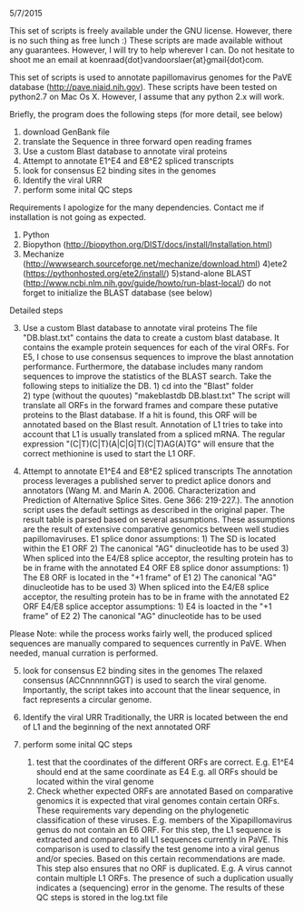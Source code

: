 5/7/2015

This set of scripts is freely available under the GNU license. However, there is no such thing as free lunch :)
These scripts are made available without any guarantees. However, I will try to help wherever I can. Do not hesitate to shoot me an email at koenraad{dot}vandoorslaer{at}gmail{dot}com.


This set of scripts is used to annotate papillomavirus genomes for the PaVE database (http://pave.niaid.nih.gov).
These scripts have been tested on python2.7 on Mac Os X. However, I assume that any python 2.x will work.

Briefly, the program does the following steps (for more detail, see below)

1) download GenBank file
2) translate the Sequence in three forward open reading frames
3) Use a custom Blast database to annotate viral proteins
4) Attempt to annotate E1^E4 and E8^E2 spliced transcripts
5) look for consensus E2 binding sites in the genomes
6) Identify the viral URR
7) perform some inital QC steps

Requirements
I apologize for the many dependencies. Contact me if installation is not going as expected.
1) Python
2) Biopython (http://biopython.org/DIST/docs/install/Installation.html)
3) Mechanize (http://wwwsearch.sourceforge.net/mechanize/download.html)
4)ete2 (https://pythonhosted.org/ete2/install/)
5)stand-alone BLAST (http://www.ncbi.nlm.nih.gov/guide/howto/run-blast-local/)
      do not forget to initialize the BLAST database (see below)

Detailed steps

3) Use a custom Blast database to annotate viral proteins
    The file "DB.blast.txt" contains the data to create a custom blast database. It contains the example protein          sequences for each of the viral ORFs. For E5, I chose to use consensus sequences to improve the blast annotation      performance. Furthermore, the database includes many random sequences to improve the statistics of the BLAST          search. Take the following steps to initialize the DB.
        1) cd into the "Blast" folder  
        2) type (without the quoutes) "makeblastdb DB.blast.txt"
    The script will translate all ORFs in the forward frames and compare these putative proteins to the Blast             database. If a hit is found, this ORF will be annotated based on the Blast result.
    Annotation of L1 tries to take into account that L1 is usually translated from a spliced mRNA. The regular            expression "(C|T)(C|T)(A|C|G|T)(C|T)AG(A)TG" will ensure that the correct methionine is used to start the L1 ORF.

4) Attempt to annotate E1^E4 and E8^E2 spliced transcripts
	The annotation process leverages a published server to predict aplice donors and annotators (Wang M. and Marín A. 2006. Characterization and Prediction of Alternative Splice Sites. Gene 366: 219-227.). The annotion script uses the default settings as described in the original paper. The result table is parsed based on several assumptions. These assumptions are the result of extensive comparative genomics between well studies papillomaviruses.
	E1 splice donor assumptions:
		1) The SD is located within the E1 ORF
		2) The canonical "AG" dinucleotide has to be used
		3) When spliced into the E4/E8 splice acceptor, the resulting protein has to be in frame with the 			   annotated E4 ORF
	E8 splice donor assumptions:
		1) The E8 ORF is located in the "+1 frame" of E1
		2) The canonical "AG" dinucleotide has to be used
		3) When spliced into the E4/E8 splice acceptor, the 
		resulting protein has to be in frame with the annotated E2 ORF
	E4/E8 splice acceptor assumptions:
		1) E4 is loacted in the "+1 frame" of E2
		2) The canonical "AG" dinucleotide has to be used

Please Note: while the process works fairly well, the produced spliced sequences are manually compared to sequences currently in PaVE. When needed, manual curration is performed.

5) look for consensus E2 binding sites in the genomes
The relaxed consensus (ACCnnnnnnGGT) is used to search the viral genome. Importantly, the script takes into account that the linear sequence, in fact represents a circular genome.

6) Identify the viral URR
Traditionally, the URR is located between the end of L1 and the beginning of the next annotated ORF

7) perform some inital QC steps
	1) test that the coordinates of the different ORFs are correct.
		E.g. E1^E4 should end at the same coordinate as E4
		E.g. all ORFs should be located within the viral genome
	2) Check whether expected ORFs are annotated
	Based on comparative genomics it is expected that viral genomes contain certain ORFs. These requirements vary 	depending on the phylogenetic classification of these viruses. E.g. members of the Xipapillomavirus genus do not 		contain an E6 ORF. For this step, the L1 sequence is extracted and compared to all L1 sequences currently 	in PaVE. This comparison is used to classify the test genome into a viral genus and/or species. Based on this 		certain recommendations are made. This step also ensures that no ORF is duplicated. E.g. A virus cannot 		contain multiple L1 ORFs. The presence of such a duplication usually indicates a (sequencing) error in the 		genome. 
The results of these QC steps is stored in the log.txt file





